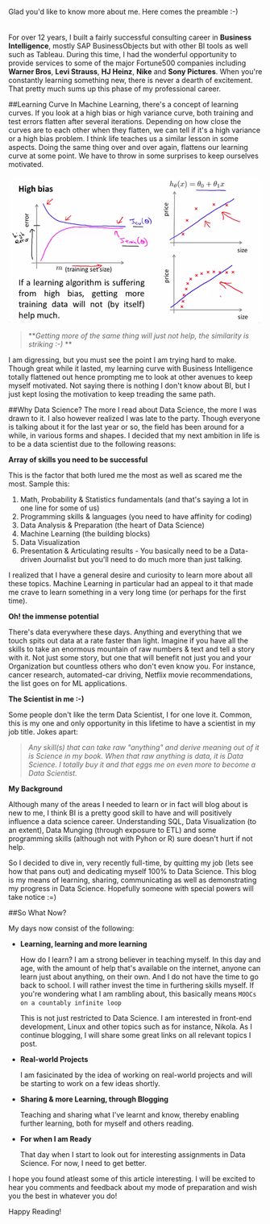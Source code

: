 <!-- 
.. title: Background
.. slug: background
.. date: 2014-09-21 19:58:26 UTC-08:00
.. tags: blogging, about, background
.. link:
.. description: background aspiring data scientist
.. type: text
-->

Glad you'd like to know more about me. Here comes the preamble :-)  
<br></br>
For over 12 years, I built a fairly successful consulting career in **Business Intelligence**, mostly SAP BusinessObjects but with other BI tools as well such as Tableau. During this time, I had the wonderful opportunity to provide services to some of the major Fortune500 companies including **Warner Bros**, **Levi Strauss**, **HJ Heinz**, **Nike** and **Sony Pictures**. When you're constantly learning something new, there is never a dearth of excitement. That pretty much sums up this phase of my professional career.

##Learning Curve
In Machine Learning, there's a concept of learning curves.  If you look at a high bias or high variance curve, both training and test errors flatten after several iterations.  Depending on how close the curves are to each other when they flatten, we can tell if it's a high variance or a high bias problem. I think life teaches us a similar lesson in some aspects. Doing the same thing over and over again, flattens our learning curve at some point. We have to throw in some surprises to keep ourselves motivated. 

![ ](https://raw.githubusercontent.com/ShankarMsy/shankarmsy.github.io/source/galleries/Inserts/lc-hb.png  "Typical High Variance problem in ML, source Prof. Andrew Ng")  

> ***Getting more of the same thing will just not help, the similarity is striking :-)*  **

I am digressing, but you must see the point I am trying hard to make. Though great while it lasted, my learning curve with Business Intelligence totally flattened out hence prompting me to look at other avenues to keep myself motivated. Not saying there is nothing I don't know about BI, but I just kept losing the motivation to keep treading the same path.

##Why Data Science?
The more I read about Data Science, the more I was drawn to it. I also however realized I was late to the party. Though everyone is talking about it for the last year or so, the field has been around for a while, in various forms and shapes. I decided that my next ambition in life is to be a data scientist due to the following reasons:  

**Array of skills you need to be successful**
		
This is the factor that both lured me the most as well as scared me the most. Sample this:

1. Math, Probability & Statistics fundamentals (and that's saying a lot in one line for some of us)
2. Programming skills & languages (you need to have affinity for coding) 
3. Data Analysis & Preparation (the heart of Data Science)
4. Machine Learning (the building blocks)
5. Data Visualization
6. Presentation & Articulating results - You basically need to be a 		Data-driven Journalist but you'll need to do much more than just 		talking.  

I realized that I have a general desire and curiosity to learn more about all these topics. Machine Learning in particular had an appeal to it that made me crave to learn something in a very long time (or perhaps for the first time).

**Oh! the immense potential**  

There's data everywhere these days. Anything and everything that we touch spits out data at a rate faster than light. Imagine if you have all the skills to take an enormous mountain of raw numbers & text and tell a story with it. Not just some story, but one that will benefit not just you and your Organization but countless others who don't even know you. For instance, cancer research, automated-car driving, Netflix movie recommendations, the list goes on for ML applications.

**The Scientist in me :-)**  

Some people don't like the term Data Scientist, I for one love it. Common, this is my one and only opportunity in this lifetime to have a scientist in my job title. Jokes apart:

>*Any skill(s) that can take raw "anything" and derive meaning out of it is Science in my book. When that raw anything is data, it is Data Science. I totally buy it and that eggs me on even more to become a Data Scientist.*

**My Background**  

Although many of the areas I needed to learn or in fact will blog about is new to me, I think BI is a pretty good skill to have and will positively influence a data science career. Understanding SQL, Data Visualization (to an extent), Data Munging (through exposure to ETL) and some programming skills (although not with Pyhon or R) sure doesn't hurt if not help. 

So I decided to dive in, very recently full-time, by quitting my job (lets see how that pans out) and dedicating myself 100% to Data Science. This blog is my means of learning, sharing, communicating as well as demonstrating my progress in Data Science. Hopefully someone with special powers will take notice :=)

##So What Now?

My days now consist of the following:

- **Learning, learning and more learning**  

	How do I learn? I am a strong believer in teaching myself. In this day and age, with the amount of help that's available on the internet, anyone can learn just about anything, on their own. And I do not have the time to go back to school. I will rather invest the time in furthering skills myself. If you're wondering what I am rambling about, this basically means `MOOCs on a countably infinite loop`

	This is not just restricted to Data Science. I am interested in front-end development, Linux and other topics such as for instance, Nikola. As I continue blogging, I will share some great links on all relevant topics I post.

- **Real-world Projects**  

	I am fasicinated by the idea of working on real-world projects and will be starting to work on a few ideas shortly.  
 
- **Sharing & more Learning, through Blogging**  

	Teaching and sharing what I've learnt and know, thereby enabling further learning, both for myself and others reading.

- **For when I am Ready**  

	That day when I start to look out for interesting assignments in Data Science. For now, I need to get better.

I hope you found atleast some of this article interesting. I will be excited to hear you comments and feedback about my mode of preparation and wish you the best in whatever you do!
  
Happy Reading!

